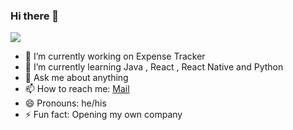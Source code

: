 ### Hi there 👋
<img src= "https://github-readme-stats.vercel.app/api?username=tanishqsinghanand&&show_icons=true&title_color=ffffff&icon_color=bb2acf&text_color=daf7dc&bg_color=151515"> 

- 🔭 I’m currently working on Expense Tracker
- 🌱 I’m currently learning Java , React , React Native and Python
- 💬 Ask me about anything
- 📫 How to reach me: [Mail](mailto:anandtanishqs@gmail.com)
- 😄 Pronouns: he/his
- ⚡ Fun fact: Opening my own company
